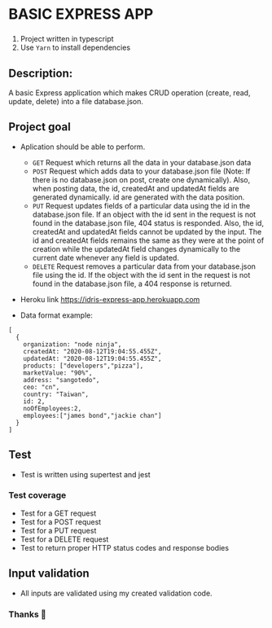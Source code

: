 # BASIC EXPRESS APP

### #
1. Project written in typescript
2. Use `Yarn` to install dependencies

## Description:

A basic Express application which makes CRUD operation (create, read, update, delete) into a file database.json.


## Project goal
- Aplication should be able to perform.
  - `GET` Request which returns all the data in your database.json data
  - `POST` Request which adds data to your database.json file (Note: If there is no database.json on post, create one dynamically). Also, when posting data, the id, createdAt and updatedAt fields are generated dynamically. id are generated with the data position.
  - `PUT` Request updates fields of a particular data using the id in the database.json file. If an object with the id sent in the request is not found in the database.json file, 404 status is responded. Also, the id, createdAt and updatedAt fields cannot be updated by the input. The id and createdAt fields remains the same as they were at the point of creation while the updatedAt field changes dynamically to the current date whenever any field is updated.
  - `DELETE` Request removes a particular data from your database.json file using the id. If the object with the id sent in the request is not found in the database.json file, a 404 response is returned.

- Heroku link
https://idris-express-app.herokuapp.com


- Data format example:

```
[
  {
    organization: "node ninja",
    createdAt: "2020-08-12T19:04:55.455Z",
    updatedAt: "2020-08-12T19:04:55.455Z",
    products: ["developers","pizza"],
    marketValue: "90%",
    address: "sangotedo",
    ceo: "cn",
    country: "Taiwan",
    id: 2,
    noOfEmployees:2,
    employees:["james bond","jackie chan"]
  }
]
```

## Test
- Test is written using supertest and jest

### Test coverage
- Test for a GET request
- Test for a POST request
- Test for a PUT request
- Test for a DELETE request
- Test to return proper HTTP status codes and response bodies

## Input validation
- All inputs are validated using my created validation code.

### Thanks 🙂

